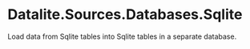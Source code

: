 # Datalite.Sources.Databases.Sqlite

Load data from Sqlite tables into Sqlite tables in a separate database.

